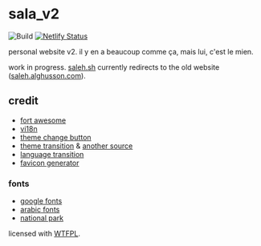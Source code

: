 # sala_v2
![Build](https://github.com/sashaverma/corona-courier/workflows/Build/badge.svg)  [![Netlify Status](https://api.netlify.com/api/v1/badges/29595778-1307-4507-8c47-2d05b733ee43/deploy-status)](https://app.netlify.com/sites/musing-rosalind-eedabd/deploys)

personal website v2. il y en a beaucoup comme ça, mais lui, c'est le mien.

work in progress. [saleh.sh](https://saleh.sh) currently redirects to the old website ([saleh.alghusson.com](https://saleh.alghusson.com)).

## credit
* [fort awesome](https://fortawesome.com)
* [vi18n](https://github.com/kazupon/vue-i18n)
* [theme change button](https://codepen.io/moso/pen/MxLwbE)
* [theme transition](https://medium.com/@mwichary/dark-theme-in-a-day-3518dde2955a) & [another source](https://codepen.io/jaredpdesigns/pen/dXkBJZ)
* [language transition](https://codepen.io/rayjackson/pen/VJRPdP)
* [favicon generator](https://ionos.com/tools/favicon-generator)

### fonts
* [google fonts](https://fonts.google.com/)
* [arabic fonts](https://arabicfonts.net)
* [national park ](https://nationalparktypeface.com)


licensed with [WTFPL](http://www.wtfpl.net).
